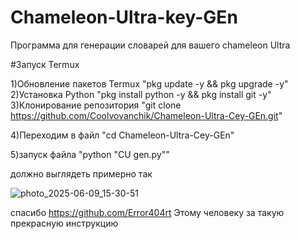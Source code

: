 # Chameleon-Ultra-key-GEn
Программа для генерации словарей для вашего chameleon Ultra

#Запуск Termux

1)Обновление пакетов Termux
 	"pkg update -y && pkg upgrade -y"  
 	2)Установка Python
 	"pkg install python -y && pkg install git -y"           
 	3)Клонирование репозитория
		"git clone https://github.com/Coolvovanchik/Chameleon-Ultra-Cey-GEn.git" 

4)Переходим в файл 
       "cd Chameleon-Ultra-Cey-GEn"
 
 5)запуск файла
 "python "СU gen.py""

 должно выглядеть примерно так 
 
![photo_2025-06-09_15-30-51](https://github.com/user-attachments/assets/8ddcdda3-5270-403b-9c71-90189e14e592)

 
 спасибо https://github.com/Error404rt  Этому человеку за такую прекрасную инструкцию
 
